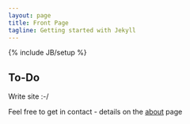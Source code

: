 ```yaml
---
layout: page
title: Front Page
tagline: Getting started with Jekyll
---
```

{% include JB/setup %}

## To-Do

Write site :-/

Feel free to get in contact - details on the [about](/about) page


